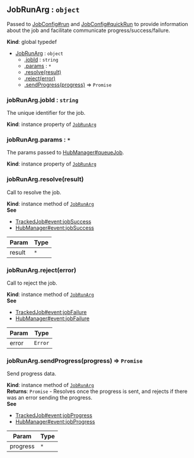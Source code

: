 <a name="JobRunArg"></a>

## JobRunArg : <code>object</code>
Passed to [JobConfig#run](JobConfig.md#JobConfig+run) and [JobConfig#quickRun](JobConfig.md#JobConfig+quickRun)
to provide information about the job and facilitate communicate progress/success/failure.

**Kind**: global typedef  

* [JobRunArg](JobRunArg.md#JobRunArg) : <code>object</code>
    * [.jobId](JobRunArg.md#JobRunArg+jobId) : <code>string</code>
    * [.params](JobRunArg.md#JobRunArg+params) : <code>\*</code>
    * [.resolve(result)](JobRunArg.md#JobRunArg+resolve)
    * [.reject(error)](JobRunArg.md#JobRunArg+reject)
    * [.sendProgress(progress)](JobRunArg.md#JobRunArg+sendProgress) ⇒ <code>Promise</code>

<a name="JobRunArg+jobId"></a>

### jobRunArg.jobId : <code>string</code>
The unique identifier for the job.

**Kind**: instance property of <code>[JobRunArg](JobRunArg.md#JobRunArg)</code>  
<a name="JobRunArg+params"></a>

### jobRunArg.params : <code>\*</code>
The params passed to [HubManager#queueJob](HubManager.md#HubManager+queueJob).

**Kind**: instance property of <code>[JobRunArg](JobRunArg.md#JobRunArg)</code>  
<a name="JobRunArg+resolve"></a>

### jobRunArg.resolve(result)
Call to resolve the job.

**Kind**: instance method of <code>[JobRunArg](JobRunArg.md#JobRunArg)</code>  
**See**

- [TrackedJob#event:jobSuccess](TrackedJob.md#TrackedJob+event_jobSuccess)
- [HubManager#event:jobSuccess](HubManager.md#HubManager+event_jobSuccess)


| Param | Type |
| --- | --- |
| result | <code>\*</code> | 

<a name="JobRunArg+reject"></a>

### jobRunArg.reject(error)
Call to reject the job.

**Kind**: instance method of <code>[JobRunArg](JobRunArg.md#JobRunArg)</code>  
**See**

- [TrackedJob#event:jobFailure](TrackedJob.md#TrackedJob+event_jobFailure)
- [HubManager#event:jobFailure](HubManager.md#HubManager+event_jobFailure)


| Param | Type |
| --- | --- |
| error | <code>Error</code> | 

<a name="JobRunArg+sendProgress"></a>

### jobRunArg.sendProgress(progress) ⇒ <code>Promise</code>
Send progress data.

**Kind**: instance method of <code>[JobRunArg](JobRunArg.md#JobRunArg)</code>  
**Returns**: <code>Promise</code> - Resolves once the progress is sent, and rejects if there was an error sending the progress.  
**See**

- [TrackedJob#event:jobProgress](TrackedJob.md#TrackedJob+event_jobProgress)
- [HubManager#event:jobProgress](HubManager.md#HubManager+event_jobProgress)


| Param | Type |
| --- | --- |
| progress | <code>\*</code> | 

